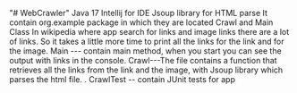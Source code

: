 "# WebCrawler" 
Java 17
Intellij for IDE
Jsoup library for HTML parse
It contain org.example package in which they are located Crawl and Main Class
In wikipedia where app search for links and image links there are a lot of links. So it takes a little more time to print all the links for the link and for the image.
Main  --- contain main method, when you start you can see the output with links in the console.
Crawl---The file contains a function that retrieves all the links from the link and the image, with Jsoup library which parses the html file. .
CrawlTest -- contain JUnit tests for app
